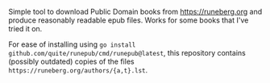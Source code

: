 Simple tool to download Public Domain books from https://runeberg.org
and produce reasonably readable epub files. Works for some books that
I've tried it on.

For ease of installing using `go install
github.com/quite/runepub/cmd/runepub@latest`, this repository contains
(possibly outdated) copies of the files
`https://runeberg.org/authors/{a,t}.lst`.
